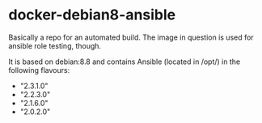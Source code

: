 # docker-debian8-ansible

Basically a repo for an automated build. The image in question is used for ansible role testing, though.

It is based on debian:8.8 and contains Ansible (located in /opt/) in the following flavours:
  - "2.3.1.0"
  - "2.2.3.0"
  - "2.1.6.0"
  - "2.0.2.0"
